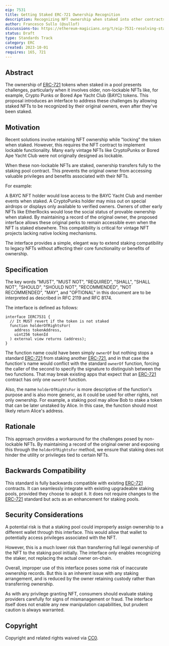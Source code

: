 ```yaml
---
eip: 7531
title: Getting Staked ERC-721 Ownership Recognition
description: Recognizing NFT ownership when staked into other contracts.
author: Francesco Sullo (@sullof)
discussions-to: https://ethereum-magicians.org/t/eip-7531-resolving-staked-erc-721-ownership-recognition/15967
status: Draft
type: Standards Track
category: ERC
created: 2023-10-01
requires: 165, 721
---
```


## Abstract

The ownership of [ERC-721](./erc-721.md) tokens when staked in a pool presents challenges, particularly when it involves older, non-lockable NFTs like, for example, Crypto Punks or Bored Ape Yacht Club (BAYC) tokens. This proposal introduces an interface to address these challenges by allowing staked NFTs to be recognized by their original owners, even after they've been staked.

## Motivation

Recent solutions involve retaining NFT ownership while "locking" the token when staked. However, this requires the NFT contract to implement lockable functionality. Many early vintage NFTs like CryptoPunks or Bored Ape Yacht Club were not originally designed as lockable.

When these non-lockable NFTs are staked, ownership transfers fully to the staking pool contract. This prevents the original owner from accessing valuable privileges and benefits associated with their NFTs.

For example:

A BAYC NFT holder would lose access to the BAYC Yacht Club and member events when staked.
A CryptoPunks holder may miss out on special airdrops or displays only available to verified owners.
Owners of other early NFTs like EtherRocks would lose the social status of provable ownership when staked.
By maintaining a record of the original owner, the proposed interface allows these original perks to remain accessible even when the NFT is staked elsewhere. This compatibility is critical for vintage NFT projects lacking native locking mechanisms.

The interface provides a simple, elegant way to extend staking compatibility to legacy NFTs without affecting their core functionality or benefits of ownership.

## Specification

The key words "MUST", "MUST NOT", "REQUIRED", "SHALL", "SHALL NOT", "SHOULD", "SHOULD NOT", "RECOMMENDED", "NOT RECOMMENDED", "MAY", and "OPTIONAL" in this document are to be interpreted as described in RFC 2119 and RFC 8174.

The interface is defined as follows:

```solidity
interface IERC7531 {
  // It MUST revert if the token is not staked
  function holderOfRightsFor(
    address tokenAddress,
    uint256 tokenId
  ) external view returns (address);
}
```

The function name could have been simply `ownerOf` but nothing stops a standard [ERC-721](./erc-721.md) from staking another [ERC-721](./erc-721.md), and in that case the function's name would conflict with the standard `ownerOf` function, forcing the caller of the second to specify the signature to distinguish between the two functions. That may break existing apps that expect that an [ERC-721](./erc-721.md) contract has only one `ownerOf` function.

Also, the name `holderOfRightsFor` is more descriptive of the function's purpose and is also more generic, as it could be used for other rights, not only ownership. For example, a staking pool may allow Bob to stake a token that can be later unstaked by Alice. In this case, the function should most likely return Alice's address.

## Rationale

This approach provides a workaround for the challenges posed by non-lockable NFTs. By maintaining a record of the original owner and exposing this through the `holderOfRightsFor` method, we ensure that staking does not hinder the utility or privileges tied to certain NFTs.

## Backwards Compatibility

This standard is fully backwards compatible with existing [ERC-721](./erc-721.md) contracts. It can seamlessly integrate with existing upgradeable staking pools, provided they choose to adopt it. It does not require changes to the [ERC-721](./erc-721.md) standard but acts as an enhancement for staking pools.

## Security Considerations

A potential risk is that a staking pool could improperly assign ownership to a different wallet through this interface. This would allow that wallet to potentially access privileges associated with the NFT.

However, this is a much lower risk than transferring full legal ownership of the NFT to the staking pool initially. The interface only enables recognizing the staker, not replacing the actual owner on-chain.

Overall, improper use of this interface poses some risk of inaccurate ownership records. But this is an inherent issue with any staking arrangement, and is reduced by the owner retaining custody rather than transferring ownership.

As with any privilege granting NFT, consumers should evaluate staking providers carefully for signs of mismanagement or fraud. The interface itself does not enable any new manipulation capabilities, but prudent caution is always warranted.

## Copyright

Copyright and related rights waived via [CC0](../LICENSE.md).
